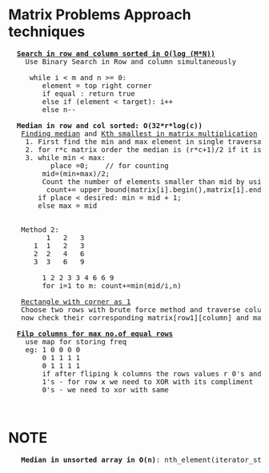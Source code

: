 # Matrix Problems Approach techniques

  <pre>
  <b><a href="https://github.com/teja963/DSA-and-MYSQL/blob/master/Matrix/2.%20Search%20in%20row%20and%20column%20sorted%20.cpp">Search in row and column sorted in O(log (M*N))</a></b>
    Use Binary Search in Row and column simultaneously
    
     while i < m and n >= 0:
        element = top right corner
        if equal : return true
        else if (element < target): i++
        else n--
             
  <b>Median in row and col sorted: O(32*r*log(c))</b>
   <a href="https://github.com/teja963/DSA-and-MYSQL/blob/master/Matrix/3.%20median.cpp">Finding median</a> and <a href="https://github.com/teja963/DSA-and-MYSQL/blob/master/Matrix/*9.%20kth%20smallest%20in%20matrix.cpp">Kth smallest in matrix multiplication</a></b>
    1. First find the min and max element in single traversal
    2. for r*c matrix order the median is (r*c+1)/2 if it is arranged in sorted order, so the desired place is (r*c+1)/2
    3. while min < max:
          place =0;    // for counting 
        mid=(min+max)/2;
        Count the number of elements smaller than mid by using upperbound which takes log(c) time for each row
         count+= upper_bound(matrix[i].begin(),matrix[i].end(), mid) -matrix[i].begin()
       if place < desired: min = mid + 1;
       else max = mid
       
       
   Method 2:
         1   2   3
      1  1   2   3
      2  2   4   6
      3  3   6   9
      
        1 2 2 3 3 4 6 6 9
        for i=1 to m: count+=min(mid/i,n)
  
   <a href="https://github.com/teja963/DSA-and-MYSQL/blob/master/Matrix/11.%20Find%20Rectangle%20with%20corner%20as%201.cpp">Rectangle with corner as 1</a></b>
   Choose two rows with brute force method and traverse column
   now check their corresponding matrix[row1][column] and matrxi[row2][column] is 1
   
  <b><a href="https://github.com/teja963/Advanced-DSA/blob/master/Matrix/14.%20Filp%20columns%20for%20max%20no.of%20equal%20rows.cpp">Filp columns for max no.of equal rows</a></b>
  	use map for storing freq
  	eg: 1 0 0 0 0
  	    0 1 1 1 1
  	    0 1 1 1 1
  	    if after fliping k columns the rows values r 0's and 1's means
  	    1's - for row x we need to XOR with its compliment
  	    0's - we need to xor with same
    
   </pre>

# NOTE

  <pre>
   <b>Median in unsorted array in O(n)</b>: nth_element(iterator_start, iterator_rearrange_position, iterator_end)
  </pre>
